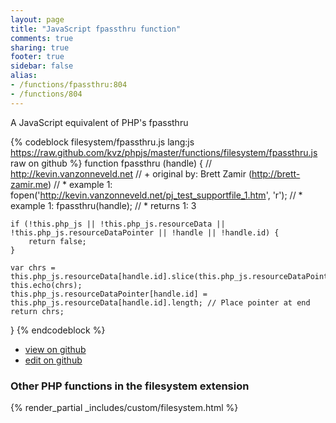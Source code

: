```yaml
---
layout: page
title: "JavaScript fpassthru function"
comments: true
sharing: true
footer: true
sidebar: false
alias:
- /functions/fpassthru:804
- /functions/804
---
```

<!-- Generated by Rakefile:build -->
A JavaScript equivalent of PHP's fpassthru

{% codeblock filesystem/fpassthru.js lang:js https://raw.github.com/kvz/phpjs/master/functions/filesystem/fpassthru.js raw on github %}
function fpassthru (handle) {
    // http://kevin.vanzonneveld.net
    // +   original by: Brett Zamir (http://brett-zamir.me)
    // *     example 1: fopen('http://kevin.vanzonneveld.net/pj_test_supportfile_1.htm', 'r');
    // *     example 1: fpassthru(handle);
    // *     returns 1: 3

    if (!this.php_js || !this.php_js.resourceData || !this.php_js.resourceDataPointer || !handle || !handle.id) {
        return false;
    }

    var chrs = this.php_js.resourceData[handle.id].slice(this.php_js.resourceDataPointer[handle.id]);
    this.echo(chrs);
    this.php_js.resourceDataPointer[handle.id] = this.php_js.resourceData[handle.id].length; // Place pointer at end
    return chrs;
}
{% endcodeblock %}

 - [view on github](https://github.com/kvz/phpjs/blob/master/functions/filesystem/fpassthru.js)
 - [edit on github](https://github.com/kvz/phpjs/edit/master/functions/filesystem/fpassthru.js)

### Other PHP functions in the filesystem extension
{% render_partial _includes/custom/filesystem.html %}
